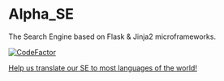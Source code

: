 # Alpha_SE
The Search Engine based on Flask & Jinja2 microframeworks.

[![CodeFactor](https://www.codefactor.io/repository/github/alphasearch/alpha_a/badge)](https://www.codefactor.io/repository/github/alphasearch/alpha_a)

[Help us translate our SE to most languages of the world!](https://poeditor.com/join/project/2uoki8yjSe)
